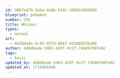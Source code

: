 ```yaml
---
id: 30b7ed79-3eba-4a0b-b3dc-300bb4598889
blueprint: pokemon
number: 293
title: Whismur
types:
  - normal
art:
  - 6b38da4e-bc93-42fd-8667-83188d23ba98
author: 4d8d6ede-5963-429f-9c2f-74b897007e0c
tags:
  - basic
updated_by: 4d8d6ede-5963-429f-9c2f-74b897007e0c
updated_at: 1716491646
---
```


